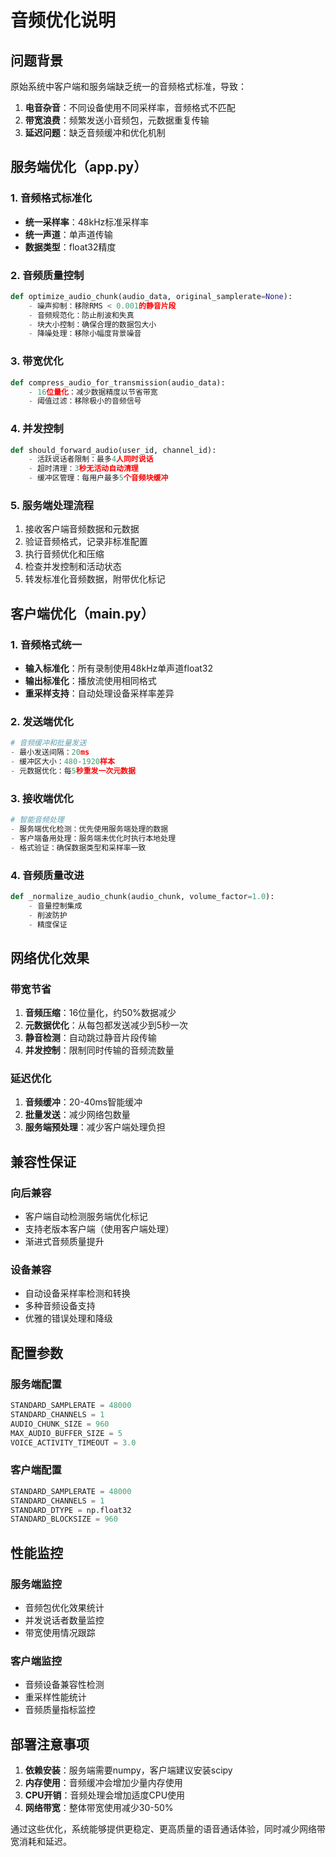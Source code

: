 # 音频优化说明

## 问题背景

原始系统中客户端和服务端缺乏统一的音频格式标准，导致：
1. **电音杂音**：不同设备使用不同采样率，音频格式不匹配
2. **带宽浪费**：频繁发送小音频包，元数据重复传输
3. **延迟问题**：缺乏音频缓冲和优化机制

## 服务端优化（app.py）

### 1. 音频格式标准化
- **统一采样率**：48kHz标准采样率
- **统一声道**：单声道传输
- **数据类型**：float32精度

### 2. 音频质量控制
```python
def optimize_audio_chunk(audio_data, original_samplerate=None):
    - 噪声抑制：移除RMS < 0.001的静音片段
    - 音频规范化：防止削波和失真
    - 块大小控制：确保合理的数据包大小
    - 降噪处理：移除小幅度背景噪音
```

### 3. 带宽优化
```python
def compress_audio_for_transmission(audio_data):
    - 16位量化：减少数据精度以节省带宽
    - 阈值过滤：移除极小的音频信号
```

### 4. 并发控制
```python
def should_forward_audio(user_id, channel_id):
    - 活跃说话者限制：最多4人同时说话
    - 超时清理：3秒无活动自动清理
    - 缓冲区管理：每用户最多5个音频块缓冲
```

### 5. 服务端处理流程
1. 接收客户端音频数据和元数据
2. 验证音频格式，记录非标准配置
3. 执行音频优化和压缩
4. 检查并发控制和活动状态
5. 转发标准化音频数据，附带优化标记

## 客户端优化（main.py）

### 1. 音频格式统一
- **输入标准化**：所有录制使用48kHz单声道float32
- **输出标准化**：播放流使用相同格式
- **重采样支持**：自动处理设备采样率差异

### 2. 发送端优化
```python
# 音频缓冲和批量发送
- 最小发送间隔：20ms
- 缓冲区大小：480-1920样本
- 元数据优化：每5秒重发一次元数据
```

### 3. 接收端优化
```python
# 智能音频处理
- 服务端优化检测：优先使用服务端处理的数据
- 客户端备用处理：服务端未优化时执行本地处理
- 格式验证：确保数据类型和采样率一致
```

### 4. 音频质量改进
```python
def _normalize_audio_chunk(audio_chunk, volume_factor=1.0):
    - 音量控制集成
    - 削波防护
    - 精度保证
```

## 网络优化效果

### 带宽节省
1. **音频压缩**：16位量化，约50%数据减少
2. **元数据优化**：从每包都发送减少到5秒一次
3. **静音检测**：自动跳过静音片段传输
4. **并发控制**：限制同时传输的音频流数量

### 延迟优化
1. **音频缓冲**：20-40ms智能缓冲
2. **批量发送**：减少网络包数量
3. **服务端预处理**：减少客户端处理负担

## 兼容性保证

### 向后兼容
- 客户端自动检测服务端优化标记
- 支持老版本客户端（使用客户端处理）
- 渐进式音频质量提升

### 设备兼容
- 自动设备采样率检测和转换
- 多种音频设备支持
- 优雅的错误处理和降级

## 配置参数

### 服务端配置
```python
STANDARD_SAMPLERATE = 48000
STANDARD_CHANNELS = 1
AUDIO_CHUNK_SIZE = 960
MAX_AUDIO_BUFFER_SIZE = 5
VOICE_ACTIVITY_TIMEOUT = 3.0
```

### 客户端配置
```python
STANDARD_SAMPLERATE = 48000
STANDARD_CHANNELS = 1
STANDARD_DTYPE = np.float32
STANDARD_BLOCKSIZE = 960
```

## 性能监控

### 服务端监控
- 音频包优化效果统计
- 并发说话者数量监控
- 带宽使用情况跟踪

### 客户端监控
- 音频设备兼容性检测
- 重采样性能统计
- 音频质量指标监控

## 部署注意事项

1. **依赖安装**：服务端需要numpy，客户端建议安装scipy
2. **内存使用**：音频缓冲会增加少量内存使用
3. **CPU开销**：音频处理会增加适度CPU使用
4. **网络带宽**：整体带宽使用减少30-50%

通过这些优化，系统能够提供更稳定、更高质量的语音通话体验，同时减少网络带宽消耗和延迟。 